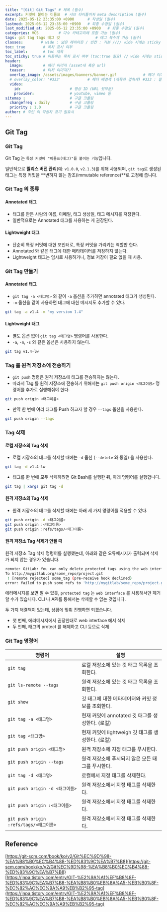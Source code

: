 ```yaml
---
title: "[Git] Git Tags" # 제목 (필수)
excerpt: 커밋에 붙이는 이름표  # 서브 타이틀이자 meta description (필수)
date: 2025-05-12 23:35:00 +0900      # 작성일 (필수)
lastmod: 2025-05-12 23:35:00 +0900   # 최종 수정일 (필수)
last_modified_at: 2025-05-12 23:35:00 +0900   # 최종 수정일 (필수)
categories: VCS         # 다수 카테고리에 포함 가능 (필수)
tags: git tag tags 태그 깃                # 태그 복수개 가능 (필수)
classes:        # wide : 넓은 레이아웃 / 빈칸 : 기본 //// wide 시에는 sticky toc 불가
toc: true        # 목차 표시 여부
toc_label:       # toc 제목
toc_sticky: true # 이동하는 목차 표시 여부 (toc:true 필요) // wide 시에는 sticky toc 불가
header: 
  image:         # 헤더 이미지 (asset내 혹은 url)
  teaser:        # 티저 이미지??
  overlay_image: /assets/images/banners/banner.gif            # 헤더 이미지 (제목과 겹치게)
  # overlay_color: '#333'            # 헤더 배경색 (제목과 겹치게) #333 : 짙은 회색 (필수)
  video:
    id:                      # 영상 ID (URL 뒷부분)
    provider:                # youtube, vimeo 등
sitemap :                    # 구글 크롤링
  changefreq : daily         # 구글 크롤링
  priority : 1.0             # 구글 크롤링
author: # 주인 외 작성자 표기 필요시
---
```

<!--postNo: 20250512_003-->  

## Git Tag  

### Git Tag  

Git Tag 는 `특정 커밋에 "이름표(태그)"를 붙이는 기능`입니다.  

일반적으로 **릴리스 버전 관리**(예: `v1.0.0`, `v2.1.3`)를 위해 사용되며, `git tag`로 생성된 태그는 특정 커밋을 **변하지 않는 참조(immutable reference)**로 고정해 줍니다.  

### Git Tag 의 종류  

#### Annotated 태그  

- 태그를 만든 사람의 이름, 이메일, 태그 생성일, 태그 메시지를 저장한다.  
- 일반적으로는 Annotated 태그를 사용하는 게 권장된다.  

#### Lightweight 태그  

- 단순히 특정 커밋에 대한 포인터로, 특정 커밋을 가리키는 역할만 한다.  
- Annotated 와 같은 태그에 대한 메타데이터를 저장하지 않는다.  
- Lightweight 태그는 임시로 사용하거나, 정보 저장이 필요 없을 때 사용.  

### Git Tag 만들기  

#### Annotated 태그  

- `git tag -a <태그명>` 와 같이 `-a` 옵션을 추가하면 annotated 태그가 생성된다.  
- `-m` 옵션을 같이 사용하면 태그에 대한 메시지도 추가할 수 있다.  

```bash
git tag -a v1.4 -m "my version 1.4"
```

#### Lightweight 태그  

- 별도 옵션 없이 `git tag <태그명>` 명령어를 사용한다.  
- `-a`, `-m`, `-s` 와 같은 옵션은 사용하지 않는다.  

```bash
git tag v1.4-lw
```

### Tag 를 원격 저장소에 전송하기  

- `git push` 명령은 원격 저장소에 태그를 전송하지는 않는다.  
- 따라서 Tag 를 원격 저장소에 전송하기 위해서는 `git push origin <태그이름>` 명령어를 추가로 실행해줘야 한다.  

```bash
git push origin <태그이름>
```

- 만약 한 번에 여러 태그를 Push 하고자 할 경우 `--tags` 옵션을 사용한다.  

```bash
git push origin --tags
```

### Tag 삭제  

#### 로컬 저장소의 Tag 삭제  

- 로컬 저장소의 태그를 삭제할 때에는 `-d` 옵션 (`--delete` 와 동일) 을 사용한다.  

```bash
git tag -d v1.4-lw
```

- 태그를 한 번에 모두 삭제하려면 Git Bash를 실행한 뒤, 아래 명령어를 실행합니다.

```bash
git tag | xargs git tag -d
```


#### 원격 저장소의 Tag 삭제  

- 원격 저장소의 태그를 삭제할 때에는 아래 세 가지 명령어를 적용할 수 있다.  

```bash
git push origin -d <태그이름>
git push origin :<태그이름>
git push origin :refs/tags/<태그이름>
```

#### 원격 저장소 Tag 삭제가 안될 때  

원격 저장소 Tag 삭제 명령어를 실행했는데, 아래와 같은 오류메시지가 출력되며 삭제가 되지 않는 경우가 있습니다.  

```bash
remote: GitLab: You can only delete protected tags using the web interface.
To http://mygitlab.org/some_repo/project.git
 ! [remote rejected] some_tag (pre-receive hook declined)
error: failed to push some refs to 'http://mygitlab/some_repo/project.git'
```

에러메시지를 보면 알 수 있듯, `protected tag` 는 `web interface` 를 사용해서만 제거할 수가 있습니다. CLI 나 API를 통해서는 삭제할 수 없는 것입니다.  

두 가지 해결책이 있는데, 상황에 맞춰 진행하면 되겠습니다.  

- 첫 번째, 에러메시지에서 권장한대로 web interface 에서 삭제  
- 두 번째, 태그의 protect 를 해제하고 CLI 등으로 삭제  

### Git Tag 명령어  

| 명령어                                 | 설명                                 |
| ----------------------------------- | ---------------------------------- |
| `git tag`                           | 로컬 저장소에 있는 깃 태그 목록을 조회한다.          |
| `git ls-remote --tags`              | 원격 저장소에 있는 깃 태그 목록을 조회한다.          |
| `git show`                          | 깃 태그에 대한 메타데이터와 커밋 정보를 조회한다.       |
| `git tag -a <태그명>`                  | 현재 커밋에 annotated 깃 태그를 생성한다. (로컬)  |
| `git tag <태그명>`                     | 현재 커밋에 lightweigh 깃 태그를 생성한다. (로컬) |
| `git push origin <태그명>`             | 원격 저장소에 지정 태그를 푸시한다.               |
| `git push origin --tags`            | 원격 저장소에 푸시되지 않은 모든 태그를 푸시한다.       |
| `git tag -d <태그명>`                  | 로컬에서 지정 태그를 삭제한다.                  |
| `git push origin -d <태그이름>`         | 원격 저장소에서 지정 태그를 삭제한다.              |
| `git push origin :<태그이름>`           | 원격 저장소에서 지정 태그를 삭제한다.              |
| `git push origin :refs/tags/<태그이름>` | 원격 저장소에서 지정 태그를 삭제한다.              |

## Reference  

[https://git-scm.com/book/ko/v2/Git%EC%9D%98-%EA%B8%B0%EC%B4%88-%ED%83%9C%EA%B7%B8](https://git-scm.com/book/ko/v2/Git%EC%9D%98-%EA%B8%B0%EC%B4%88-%ED%83%9C%EA%B7%B8)  
[https://inpa.tistory.com/entry/GIT-%E2%9A%A1%EF%B8%8F-%ED%83%9C%EA%B7%B8-%EA%B8%B0%EB%8A%A5-%EB%B0%8F-%EC%82%AC%EC%9A%A9%EB%B2%95-tag](https://inpa.tistory.com/entry/GIT-%E2%9A%A1%EF%B8%8F-%ED%83%9C%EA%B7%B8-%EA%B8%B0%EB%8A%A5-%EB%B0%8F-%EC%82%AC%EC%9A%A9%EB%B2%95-tag)  
